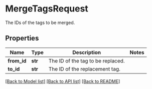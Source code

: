 # MergeTagsRequest

The IDs of the tags to be merged.
## Properties
Name | Type | Description | Notes
------------ | ------------- | ------------- | -------------
**from_id** | **str** | The ID of the tag to be replaced. | 
**to_id** | **str** | The ID of the replacement tag. | 

[[Back to Model list]](../README.md#documentation-for-models) [[Back to API list]](../README.md#documentation-for-api-endpoints) [[Back to README]](../README.md)


